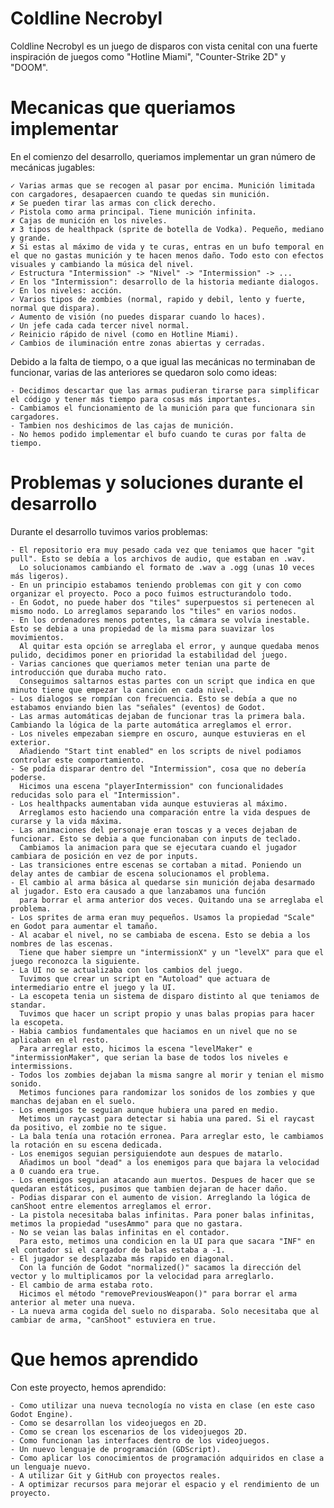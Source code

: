 # Coldline Necrobyl
Coldline Necrobyl es un juego de disparos con vista cenital con una fuerte inspiración de juegos como "Hotline Miami", "Counter-Strike 2D" y "DOOM".

# Mecanicas que queriamos implementar
En el comienzo del desarrollo, queriamos implementar un gran número de mecánicas jugables:

    ✓ Varias armas que se recogen al pasar por encima. Munición limitada con cargadores, desapaercen cuando te quedas sin munición.
    ✗ Se pueden tirar las armas con click derecho.
    ✓ Pistola como arma principal. Tiene munición infinita.
    ✗ Cajas de munición en los niveles.
    ✗ 3 tipos de healthpack (sprite de botella de Vodka). Pequeño, mediano y grande.
    ✗ Si estas al máximo de vida y te curas, entras en un bufo temporal en el que no gastas munición y te hacen menos daño. Todo esto con efectos visuales y cambiando la música del nivel.
    ✓ Estructura "Intermission" -> "Nivel" -> "Intermission" -> ...
    ✓ En los "Intermission": desarrollo de la historia mediante dialogos.
    ✓ En los niveles: acción.
    ✓ Varios tipos de zombies (normal, rapido y debil, lento y fuerte, normal que dispara).
    ✓ Aumento de visión (no puedes disparar cuando lo haces).
    ✓ Un jefe cada cada tercer nivel normal.
    ✓ Reinicio rápido de nivel (como en Hotline Miami).
    ✓ Cambios de iluminación entre zonas abiertas y cerradas.
    
Debido a la falta de tiempo, o a que igual las mecánicas no terminaban de funcionar, varias de las anteriores se quedaron solo como ideas:

    - Decidimos descartar que las armas pudieran tirarse para simplificar el código y tener más tiempo para cosas más importantes.
    - Cambiamos el funcionamiento de la munición para que funcionara sin cargadores.
    - Tambien nos deshicimos de las cajas de munición.
    - No hemos podido implementar el bufo cuando te curas por falta de tiempo.
    
# Problemas y soluciones durante el desarrollo
Durante el desarrollo tuvimos varios problemas:

    - El repositorio era muy pesado cada vez que teniamos que hacer "git pull". Esto se debía a los archivos de audio, que estaban en .wav. 
      Lo solucionamos cambiando el formato de .wav a .ogg (unas 10 veces más ligeros).
    - En un principio estabamos teniendo problemas con git y con como organizar el proyecto. Poco a poco fuimos estructurandolo todo.
    - En Godot, no puede haber dos "tiles" superpuestos si pertenecen al mismo nodo. Lo arreglamos separando los "tiles" en varios nodos.
    - En los ordenadores menos potentes, la cámara se volvía inestable. Esto se debia a una propiedad de la misma para suavizar los movimientos.
      Al quitar esta opción se arreglaba el error, y aunque quedaba menos pulido, decidimos poner en prioridad la estabilidad del juego.
    - Varias canciones que queriamos meter tenian una parte de introducción que duraba mucho rato.
      Conseguimos saltarnos estas partes con un script que indica en que minuto tiene que empezar la canción en cada nivel.
    - Los dialogos se rompían con frecuencia. Esto se debía a que no estabamos enviando bien las "señales" (eventos) de Godot.
    - Las armas automáticas dejaban de funcionar tras la primera bala. Cambiando la lógica de la parte automática arreglamos el error.
    - Los niveles empezaban siempre en oscuro, aunque estuvieras en el exterior.
      Añadiendo "Start tint enabled" en los scripts de nivel podiamos controlar este comportamiento.
    - Se podía disparar dentro del "Intermission", cosa que no debería poderse.
      Hicimos una escena "playerIntermission" con funcionalidades reducidas solo para el "Intermission".
    - Los healthpacks aumentaban vida aunque estuvieras al máximo.
      Arreglamos esto haciendo una comparación entre la vida despues de curarse y la vida máxima.
    - Las animaciones del personaje eran toscas y a veces dejaban de funcionar. Esto se debia a que funcionaban con inputs de teclado.
      Cambiamos la animacion para que se ejecutara cuando el jugador cambiara de posición en vez de por inputs.
    - Las transiciones entre escenas se cortaban a mitad. Poniendo un delay antes de cambiar de escena solucionamos el problema.
    - El cambio al arma básica al quedarse sin munición dejaba desarmado al jugador. Esto era causado a que lanzabamos una función
      para borrar el arma anterior dos veces. Quitando una se arreglaba el problema.
    - Los sprites de arma eran muy pequeños. Usamos la propiedad "Scale" en Godot para aumentar el tamaño.
    - Al acabar el nivel, no se cambiaba de escena. Esto se debia a los nombres de las escenas.
      Tiene que haber siempre un "intermissionX" y un "levelX" para que el juego reconozca la siguiente.
    - La UI no se actualizaba con los cambios del juego. 
      Tuvimos que crear un script en "Autoload" que actuara de intermediario entre el juego y la UI.
    - La escopeta tenia un sistema de disparo distinto al que teniamos de standar.
      Tuvimos que hacer un script propio y unas balas propias para hacer la escopeta.
    - Habia cambios fundamentales que haciamos en un nivel que no se aplicaban en el resto.
      Para arreglar esto, hicimos la escena "levelMaker" e "intermissionMaker", que serian la base de todos los niveles e intermissions.
    - Todos los zombies dejaban la misma sangre al morir y tenian el mismo sonido.
      Metimos funciones para randomizar los sonidos de los zombies y que manchas dejaban en el suelo.
    - Los enemigos te seguian aunque hubiera una pared en medio.
      Metimos un raycast para detectar si habia una pared. Si el raycast da positivo, el zombie no te sigue.
    - La bala tenía una rotación erronea. Para arreglar esto, le cambiamos la rotación en su escena dedicada.
    - Los enemigos seguian persiguiendote aun despues de matarlo.
      Añadimos un bool "dead" a los enemigos para que bajara la velocidad a 0 cuando era true.
    - Los enemigos seguian atacando aun muertos. Despues de hacer que se quedaran estáticos, pusimos que tambien dejaran de hacer daño.
    - Podias disparar con el aumento de vision. Arreglando la lógica de canShoot entre elementos arreglamos el error.
    - La pistola necesitaba balas infinitas. Para poner balas infinitas, metimos la propiedad "usesAmmo" para que no gastara.
    - No se veian las balas infinitas en el contador.
      Para esto, metimos una condicion en la UI para que sacara "INF" en el contador si el cargador de balas estaba a -1.
    - El jugador se desplazaba más rapido en diagonal. 
      Con la función de Godot "normalized()" sacamos la dirección del vector y lo multiplicamos por la velocidad para arreglarlo.
    - El cambio de arma estaba roto.
      Hicimos el método "removePreviousWeapon()" para borrar el arma anterior al meter una nueva.
    - La nueva arma cogida del suelo no disparaba. Solo necesitaba que al cambiar de arma, "canShoot" estuviera en true.

# Que hemos aprendido
Con este proyecto, hemos aprendido:

    - Como utilizar una nueva tecnología no vista en clase (en este caso Godot Engine).
    - Como se desarrollan los videojuegos en 2D.
    - Como se crean los escenarios de los videojuegos 2D.
    - Como funcionan las interfaces dentro de los videojuegos.
    - Un nuevo lenguaje de programación (GDScript).
    - Como aplicar los conocimientos de programación adquiridos en clase a un lenguaje nuevo.
    - A utilizar Git y GitHub con proyectos reales.
    - A optimizar recursos para mejorar el espacio y el rendimiento de un proyecto.
      
